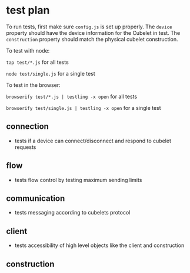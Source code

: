test plan
=========

To run tests, first make sure `config.js` is set up properly. The `device` property should have the device information for the Cubelet in test. The `construction` property should match the physical cubelet construction.

To test with node:

`tap test/*.js` for all tests

`node test/single.js` for a single test

To test in the browser:

`browserify test/*.js | testling -x open` for all tests

`browserify test/single.js | testling -x open` for a single test

connection
----------
- tests if a device can connect/disconnect and respond to cubelet requests

flow
----
- tests flow control by testing maximum sending limits

communication
-------------
- tests messaging according to cubelets protocol

client
------
- tests accessibility of high level objects like the client and construction

construction
------------
